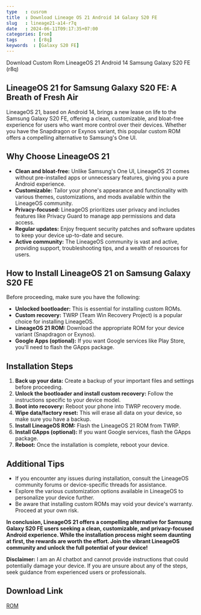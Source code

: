 ```yaml
---
type   : cusrom
title  : Download Lineage OS 21 Android 14 Galaxy S20 FE
slug   : lineage21-a14-r7q
date   : 2024-06-11T09:17:35+07:00
categories: [rom]
tags      : [r8q]
keywords  : [Galaxy S20 FE]
---
```


Download Custom Rom LineageOS 21 Android 14 Samsung Galaxy S20 FE (r8q)

## LineageOS 21 for Samsung Galaxy S20 FE: A Breath of Fresh Air

LineageOS 21, based on Android 14, brings a new lease on life to the Samsung Galaxy S20 FE, offering a clean, customizable, and bloat-free experience for users who want more control over their devices. Whether you have the Snapdragon or Exynos variant, this popular custom ROM offers a compelling alternative to Samsung's One UI.

## Why Choose LineageOS 21

* **Clean and bloat-free:** Unlike Samsung's One UI, LineageOS 21 comes without pre-installed apps or unnecessary features, giving you a pure Android experience.
* **Customizable:** Tailor your phone's appearance and functionality with various themes, customizations, and mods available within the LineageOS community.
* **Privacy-focused:** LineageOS prioritizes user privacy and includes features like Privacy Guard to manage app permissions and data access.
* **Regular updates:** Enjoy frequent security patches and software updates to keep your device up-to-date and secure.
* **Active community:** The LineageOS community is vast and active, providing support, troubleshooting tips, and a wealth of resources for users.

## How to Install LineageOS 21 on Samsung Galaxy S20 FE

Before proceeding, make sure you have the following:

* **Unlocked bootloader:** This is essential for installing custom ROMs.
* **Custom recovery:** TWRP (Team Win Recovery Project) is a popular choice for installing LineageOS.
* **LineageOS 21 ROM:** Download the appropriate ROM for your device variant (Snapdragon or Exynos).
* **Google Apps (optional):** If you want Google services like Play Store, you'll need to flash the GApps package.

## Installation Steps

1. **Back up your data:** Create a backup of your important files and settings before proceeding.
2. **Unlock the bootloader and install custom recovery:** Follow the instructions specific to your device model.
3. **Boot into recovery:** Reboot your phone into TWRP recovery mode.
4. **Wipe data/factory reset:** This will erase all data on your device, so make sure you have a backup.
5. **Install LineageOS ROM:** Flash the LineageOS 21 ROM from TWRP.
6. **Install GApps (optional):** If you want Google services, flash the GApps package.
7. **Reboot:** Once the installation is complete, reboot your device.

## Additional Tips

* If you encounter any issues during installation, consult the LineageOS community forums or device-specific threads for assistance.
* Explore the various customization options available in LineageOS to personalize your device further.
* Be aware that installing custom ROMs may void your device's warranty. Proceed at your own risk.

**In conclusion, LineageOS 21 offers a compelling alternative for Samsung Galaxy S20 FE users seeking a clean, customizable, and privacy-focused Android experience. While the installation process might seem daunting at first, the rewards are worth the effort. Join the vibrant LineageOS community and unlock the full potential of your device!**

**Disclaimer:** I am an AI chatbot and cannot provide instructions that could potentially damage your device. If you are unsure about any of the steps, seek guidance from experienced users or professionals.


## Download Link
[ROM](https://t.me/wahyu6070files/590?single)
